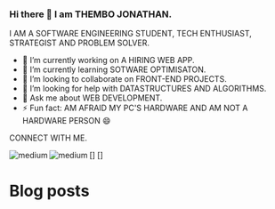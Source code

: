 ### Hi there 👋 I am THEMBO JONATHAN.

I AM A SOFTWARE ENGINEERING STUDENT, TECH ENTHUSIAST, STRATEGIST AND PROBLEM SOLVER.

- 🔭 I’m currently working on A HIRING WEB APP.
- 🌱 I’m currently learning SOTWARE OPTIMISATON.
- 👯 I’m looking to collaborate on FRONT-END PROJECTS.
- 🤔 I’m looking for help with DATASTRUCTURES AND ALGORITHMS.
- 💬 Ask me about WEB DEVELOPMENT.
- ⚡ Fun fact: AM AFRAID MY PC'S HARDWARE AND AM NOT A HARDWARE PERSON 😄 


CONNECT WITH ME.

[<img align="left" alt="medium" src="https://img.shields.io/badge/WhatsApp-25D366?style=for-the-badge&logo=whatsapp&logoColor=white" />]
[<img align="left" alt="medium" src="https://img.shields.io/badge/LinkedIn-0077B5?style=for-the-badge&logo=linkedin&logoColor=white" />]

# Blog posts
<!-- BLOG-POST-LIST:START -->
<!-- BLOG-POST-LIST:END -->


